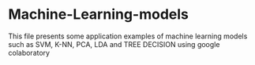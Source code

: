 # Machine-Learning-models
This file presents some application examples of machine learning models such as SVM, K-NN, PCA, LDA and TREE DECISION using google colaboratory
